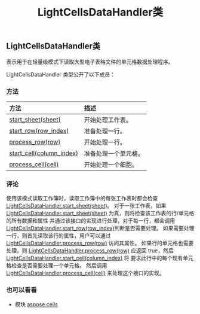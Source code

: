 ﻿---
title: LightCellsDataHandler类
second_title: Aspose.Cells for Python via .NET API 参考文献
description:
type: docs
weight: 990
url: /zh/python-net/aspose.cells/lightcellsdatahandler/
is_root: false
---
## LightCellsDataHandler类
表示用于在轻量级模式下读取大型电子表格文件的单元格数据处理程序。



LightCellsDataHandler 类型公开了以下成员：

### 方法
|方法|描述|
| :- | :- |
| [start_sheet(sheet)](/cells/zh/python-net/aspose.cells/lightcellsdatahandler/start_sheet/#Worksheet) |开始处理工作表。|
| [start_row(row_index)](/cells/zh/python-net/aspose.cells/lightcellsdatahandler/start_row/#int) |准备处理一行。|
| [process_row(row)](/cells/zh/python-net/aspose.cells/lightcellsdatahandler/process_row/#Row) |开始处理一行。|
| [start_cell(column_index)](/cells/zh/python-net/aspose.cells/lightcellsdatahandler/start_cell/#int) |准备处理一个单元格。|
| [process_cell(cell)](/cells/zh/python-net/aspose.cells/lightcellsdatahandler/process_cell/#Cell) |开始处理一个细胞。|



### 评论

使用该模式读取工作簿时，读取工作簿中的每张工作表时都会检查[LightCellsDataHandler.start_sheet(sheet)](/cells/zh/python-net/aspose.cells/lightcellsdatahandler/start_sheet)。
对于一张工作表，如果 [LightCellsDataHandler.start_sheet(sheet)](/cells/zh/python-net/aspose.cells/lightcellsdatahandler/start_sheet) 为真，则将检查该工作表的行/单元格的所有数据和属性
并通过该接口的实现进行处理，对于每一行，都会调用[LightCellsDataHandler.start_row(row_index)](/cells/zh/python-net/aspose.cells/lightcellsdatahandler/start_row)判断是否需要处理。
如果需要处理一行，则首先读取该行的属性，用户可以通过 [LightCellsDataHandler.process_row(row)](/cells/zh/python-net/aspose.cells/lightcellsdatahandler/process_row) 访问其属性。
如果行的单元格也需要处理，则 [LightCellsDataHandler.process_row(row)](/cells/zh/python-net/aspose.cells/lightcellsdatahandler/process_row) 应返回 true，然后 [LightCellsDataHandler.start_cell(column_index)](/cells/zh/python-net/aspose.cells/lightcellsdatahandler/start_cell) 将
要求此行中的每个现有单元格检查是否需要处理一个单元格。
然后调用 [LightCellsDataHandler.process_cell(cell)](/cells/zh/python-net/aspose.cells/lightcellsdatahandler/process_cell) 来处理这个接口的实现。

### 也可以看看
* 模块 [aspose.cells](..)

